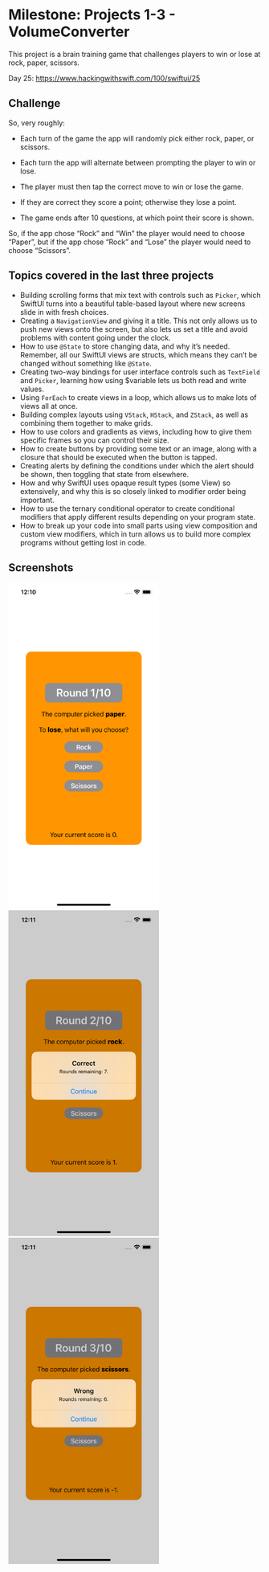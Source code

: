 # Milestone: Projects 1-3 - VolumeConverter

This project is a brain training game that challenges players to win or lose at rock, paper, scissors.

Day 25: https://www.hackingwithswift.com/100/swiftui/25

## Challenge

So, very roughly:

- Each turn of the game the app will randomly pick either rock, paper, or scissors.

- Each turn the app will alternate between prompting the player to win or lose.

- The player must then tap the correct move to win or lose the game.

- If they are correct they score a point; otherwise they lose a point.

- The game ends after 10 questions, at which point their score is shown.

So, if the app chose “Rock” and “Win” the player would need to choose “Paper”, but if the app chose “Rock” and “Lose” the player would need to choose “Scissors”.

## Topics covered in the last three projects

- Building scrolling forms that mix text with controls such as `Picker`, which SwiftUI turns into a beautiful table-based layout where new screens slide in with fresh choices.
- Creating a `NavigationView` and giving it a title. This not only allows us to push new views onto the screen, but also lets us set a title and avoid problems with content going under the clock.
- How to use `@State` to store changing data, and why it’s needed. Remember, all our SwiftUI views are structs, which means they can’t be changed without something like `@State`.
- Creating two-way bindings for user interface controls such as `TextField` and `Picker`, learning how using $variable lets us both read and write values.
- Using `ForEach` to create views in a loop, which allows us to make lots of views all at once.
- Building complex layouts using `VStack`, `HStack`, and `ZStack`, as well as combining them together to make grids.
- How to use colors and gradients as views, including how to give them specific frames so you can control their size.
- How to create buttons by providing some text or an image, along with a closure that should be executed when the button is tapped.
- Creating alerts by defining the conditions under which the alert should be shown, then toggling that state from elsewhere.
- How and why SwiftUI uses opaque result types (some View) so extensively, and why this is so closely linked to modifier order being important.
- How to use the ternary conditional operator to create conditional modifiers that apply different results depending on your program state.
- How to break up your code into small parts using view composition and custom view modifiers, which in turn allows us to build more complex programs without getting lost in code.

## Screenshots

<img src="Screenshots/Screenshot 1.png" width="300"/> <img src="Screenshots/Screenshot 2.png" width="300"/> <img src="Screenshots/Screenshot 3.png" width="300"/>
